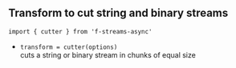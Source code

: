 ## Transform to cut string and binary streams  
`import { cutter } from 'f-streams-async'`  
* `transform = cutter(options)`  
  cuts a string or binary stream in chunks of equal size  
